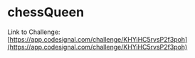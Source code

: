 # chessQueen

Link to Challenge: [https://app.codesignal.com/challenge/KHYiHC5rvsP2f3poh](https://app.codesignal.com/challenge/KHYiHC5rvsP2f3poh)